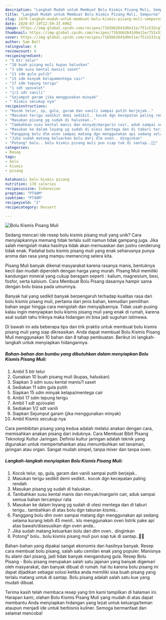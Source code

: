 ```yaml
---
description: "Langkah Mudah untuk Membuat Bolu Kismis Pisang Muli, Sempurna"
title: "Langkah Mudah untuk Membuat Bolu Kismis Pisang Muli, Sempurna"
slug: 1479-langkah-mudah-untuk-membuat-bolu-kismis-pisang-muli-sempurna
date: 2020-07-19T12:59:37.696Z
image: https://img-global.cpcdn.com/recipes/71b5bb2641d0e11e/751x532cq70/bolu-kismis-pisang-muli-foto-resep-utama.jpg
thumbnail: https://img-global.cpcdn.com/recipes/71b5bb2641d0e11e/751x532cq70/bolu-kismis-pisang-muli-foto-resep-utama.jpg
cover: https://img-global.cpcdn.com/recipes/71b5bb2641d0e11e/751x532cq70/bolu-kismis-pisang-muli-foto-resep-utama.jpg
author: Sam Ball
ratingvalue: 4
reviewcount: 4
recipeingredient:
- "5 btr telur"
- "10 buah pisang muli kupas haluskan"
- "3 sdm susu kental manis1 saset"
- "11 sdm gula putih"
- "15 sdm minyak kelapamentega cair"
- "17 sdm tepung terigu"
- "1 sdt spovalet"
- "1/2 sdt vanili"
- "Sejumput garam jika menggunakan minyak"
- " Kismis secukup nya"
recipeinstructions:
- "Kocok telur, sp, gula, garam dan vanili sampai putih berjejak.."
- "Masukan terigu sedikit demi sedikit.. kocok dgn kecepatan paling rendah"
- "Masukan pisang yg sudah di haluskan.."
- "Tambahkan susu kental manis dan minyak/margarin cair, aduk sampai semua bahan tercampur rata"
- "Masukan ke dalam loyang yg sudah di olesi mentega dan di taburi terigu.. tambahkan di atas bolu dgn taburan kismis.."
- "Panggang bolu dlm oven sampai matang dgn menggunakan api sedang selama kurang lebih 45 menit.. klo menggunakan oven listrik pake api atas bawah/disesusikan dgn oven anda.."
- "Jika sudah matang keluarkan bolu dari dlm oven.. dinginkan"
- "Potong² bolu.. bolu kismis pisang muli pun siap tuk di santap..🤗😋"
categories:
- Resep
tags:
- bolu
- kismis
- pisang

katakunci: bolu kismis pisang 
nutrition: 178 calories
recipecuisine: Indonesian
preptime: "PT40M"
cooktime: "PT48M"
recipeyield: "2"
recipecategory: Dessert

---
```



![Bolu Kismis Pisang Muli](https://img-global.cpcdn.com/recipes/71b5bb2641d0e11e/751x532cq70/bolu-kismis-pisang-muli-foto-resep-utama.jpg)

Sedang mencari ide resep bolu kismis pisang muli yang unik? Cara menyiapkannya memang tidak terlalu sulit namun tidak gampang juga. Jika salah mengolah maka hasilnya tidak akan memuaskan dan justru cenderung tidak enak. Padahal bolu kismis pisang muli yang enak seharusnya punya aroma dan rasa yang mampu memancing selera kita.

Pisang Muli banyak dikenal masyarakat karena rasanya manis, bentuknya kecil dan mudah diperoleh dengan harga yang murah. Pisang Muli memiliki kandungan mineral yang cukup beragam seperti : kalium, magnesium, besi, fosfor, serta kalsium. Cara Membuat Bolu Pisang dasarnya hampir sama dengan bolu biasa pada umumnya.

Banyak hal yang sedikit banyak berpengaruh terhadap kualitas rasa dari bolu kismis pisang muli, pertama dari jenis bahan, kemudian pemilihan bahan segar hingga cara mengolah dan menyajikannya. Tidak usah pusing kalau ingin menyiapkan bolu kismis pisang muli yang enak di rumah, karena asal sudah tahu triknya maka hidangan ini bisa jadi suguhan istimewa.


Di bawah ini ada beberapa tips dan trik praktis untuk membuat bolu kismis pisang muli yang siap dikreasikan. Anda dapat membuat Bolu Kismis Pisang Muli menggunakan 10 bahan dan 8 tahap pembuatan. Berikut ini langkah-langkah untuk menyiapkan hidangannya.

<!--inarticleads1-->

##### Bahan-bahan dan bumbu yang dibutuhkan dalam menyiapkan Bolu Kismis Pisang Muli:

1. Ambil 5 btr telur
1. Gunakan 10 buah pisang muli (kupas, haluskan)
1. Siapkan 3 sdm susu kental manis/1 saset
1. Sediakan 11 sdm gula putih
1. Siapkan 15 sdm minyak kelapa/mentega cair
1. Ambil 17 sdm tepung terigu
1. Ambil 1 sdt sp/ovalet
1. Sediakan 1/2 sdt vanili
1. Siapkan Sejumput garam (jika menggunakan minyak)
1. Ambil  Kismis secukup nya


Cara pembibitan pisang yang kedua adalah melalui anakan dengan cara, memisahkan anakan pisang dari induknya. Cara Membuat Bibit Pisang Teknologi Kultur Jaringan. Definisi kultur jaringan adalah teknik yang digunakan untuk mempertahankan atau menumbuhkan sel tanaman, jaringan atau organ. Sangat mudah simpel, tanpa mixer dan tanpa oven. 

<!--inarticleads2-->

##### Langkah-langkah menyiapkan Bolu Kismis Pisang Muli:

1. Kocok telur, sp, gula, garam dan vanili sampai putih berjejak..
1. Masukan terigu sedikit demi sedikit.. kocok dgn kecepatan paling rendah
1. Masukan pisang yg sudah di haluskan..
1. Tambahkan susu kental manis dan minyak/margarin cair, aduk sampai semua bahan tercampur rata
1. Masukan ke dalam loyang yg sudah di olesi mentega dan di taburi terigu.. tambahkan di atas bolu dgn taburan kismis..
1. Panggang bolu dlm oven sampai matang dgn menggunakan api sedang selama kurang lebih 45 menit.. klo menggunakan oven listrik pake api atas bawah/disesusikan dgn oven anda..
1. Jika sudah matang keluarkan bolu dari dlm oven.. dinginkan
1. Potong² bolu.. bolu kismis pisang muli pun siap tuk di santap..🤗😋


Bahan-bahan yang dipakai sangat ekonomis dan hasilnya banyak. Resep cara membuat bolu pisang, salah satu cemilan enak yang populer. Manisnya itu alami dari pisang, jadi tidak banyak mengandung gula. Resep Bolu Pisang - Bolu pisang merupakan salah satu jajanan yang banyak digemari oleh masyarakat, dan banyak dibuat di rumah. hal itu karena bolu pisang ini dapat dijadikan sebagai solusi ketika anda memiliki sisa buah pisang yang terlalu matang untuk di santap. Bolu pisang adalah salah satu kue yang mudah dibuat. 

Terima kasih telah membaca resep yang tim kami tampilkan di halaman ini. Harapan kami, olahan Bolu Kismis Pisang Muli yang mudah di atas dapat membantu Anda menyiapkan hidangan yang lezat untuk keluarga/teman ataupun menjadi ide untuk berbisnis kuliner. Semoga bermanfaat dan selamat mencoba!
